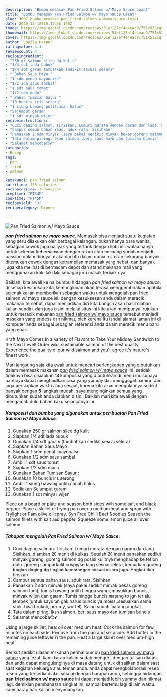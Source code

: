 ```yaml
---
description: "Bumbu memasak Pan Fried Salmon w/ Mayo Sauce Lezat"
title: "Bumbu memasak Pan Fried Salmon w/ Mayo Sauce Lezat"
slug: 3007-bumbu-memasak-pan-fried-salmon-w-mayo-sauce-lezat
date: 2020-12-18T15:17:56.196Z
image: https://img-global.cpcdn.com/recipes/51ef127ef4e4eac9/751x532cq70/pan-fried-salmon-w-mayo-sauce-foto-resep-utama.jpg
thumbnail: https://img-global.cpcdn.com/recipes/51ef127ef4e4eac9/751x532cq70/pan-fried-salmon-w-mayo-sauce-foto-resep-utama.jpg
cover: https://img-global.cpcdn.com/recipes/51ef127ef4e4eac9/751x532cq70/pan-fried-salmon-w-mayo-sauce-foto-resep-utama.jpg
author: Louisa Harper
ratingvalue: 4.3
reviewcount: 4
recipeingredient:
- "250 gr salmon slice dg kulit"
- "1/4 sdt lada bubuk"
- "1/4 sdt garam tambahkan sedikit sesuai selera"
- " Bahan Saus Mayo "
- "1 sdm penuh mayonaise"
- "1/2 sdm saus sambal"
- "1 sdt saus tomat"
- "1/2 sdm madu"
- " Bahan Tumisan Sayur "
- "10 buncis iris serong"
- "1 siung bawang putihcacah halus"
- "Sejumput garam"
- "1 sdt minyak wijen"
recipeinstructions:
- "Cuci daging salmon. Tiriskan. Lumuri merata dengan garam dan lada. Sisihkan..diamkan 20 menit di kulkas. Setelah 20 menit panaskan sedikit minyak goreng, goreng salmon dg posisi kulitnya menghadap ke teflon dulu..goreng sampai kulit crispy/sedang sesuai selera, kemudian goreng bagian daging dg tingkat kematangan sesuai selera juga. Angkat dan tiriskan"
- "Campur semua bahan saus, aduk rata. Sisihkan"
- "Panaskan 2 sdm minyak (saya pakai sedikit minyak bekas goreng salmon tadi), tumis bawang putih hingga wangi, masukkan buncis, minyak wijen dan garam. Tumis hingga buncis matang tp jgn terlalu lembek (untuk sayuran gak harus buncis ya moms..sesuaikan sama stok..bisa brokoli, pokcoy, wortel). Kalau sudah matang angkat"
- "Tata dalam piring, ikan salmon..beri saus mayo dan tumisan buncis"
- "Selamat mencoba😊💕"
categories:
- Resep
tags:
- pan
- fried
- salmon

katakunci: pan fried salmon 
nutrition: 133 calories
recipecuisine: Indonesian
preptime: "PT34M"
cooktime: "PT45M"
recipeyield: "3"
recipecategory: Dinner

---
```



![Pan Fried Salmon w/ Mayo Sauce](https://img-global.cpcdn.com/recipes/51ef127ef4e4eac9/751x532cq70/pan-fried-salmon-w-mayo-sauce-foto-resep-utama.jpg)

<b><i>pan fried salmon w/ mayo sauce</i></b>, Memasak bisa menjadi suatu kegiatan yang seru dilakukan oleh berbagai kalangan. bukan hanya para wanita, sebagian cowok juga banyak yang tertarik dengan hobi ini. walau hanya untuk sekedar kebersamaan dengan rekan atau memang sudah menjadi passion dalam dirinya. maka dari itu dalam dunia restoran sekarang banyak ditemukan cowok dengan ketrampilan memasak yang hebat, dan banyak juga kita melihat di bermacam depot dan stand makanan mall yang menggunakan koki laki laki sebagai juru masak terbaik nya.

Baiklah, kita awali ke hal bumbu hidangan <i>pan fried salmon w/ mayo sauce</i>. di setiap kesibukan kita, kemungkinan akan terasa menggembirakan apabila sejenak kalian memberikan sebagian waktu untuk mengolah pan fried salmon w/ mayo sauce ini. dengan kesuksesan anda dalam meracik makanan tersebut, dapat menjadikan diri kita bangga akan hasil olahan kalian sendiri. dan juga disini melalui situs ini kita akan mempunyai rujukan untuk meracik makanan <u>pan fried salmon w/ mayo sauce</u> tersebut menjadi masakan yang endess dan nikmat, oleh karena itu tandai alamat laman ini di komputer anda sebagai sebagian referensi anda dalam meracik menu baru yang enak.

Kraft Mayo Comes In a Variety of Flavors to Take Your Midday Sandwich to the Next Level! Order wild, sustainable salmon of the best quality. Experience the quality of our wild salmon and you&#39;ll agree it&#39;s nature&#39;s finest work.


Mari langsung saja kita awali untuk mencari perlengkapan yang dibutuhkan dalam memasak makanan <u><i>pan fried salmon w/ mayo sauce</i></u> ini. setidak tidaknya bisa disiapkan <b>13</b> komposisi yang dibutuhkan di menu ini. supaya nantinya dapat menghasilkan rasa yang yummy dan menggugah selera. dan juga persiapkan waktu anda sesaat, karena kita akan mengolahnya sedikit banyak dengan <b>5</b> langkah mudah. saya menginginkan semua yang dibutuhkan sudah anda siapkan disini, Baiklah mari kita awali dengan mengamati dulu bahan baku selanjutnya ini.

<!--inarticleads1-->

##### Komposisi dan bumbu yang digunakan untuk pembuatan Pan Fried Salmon w/ Mayo Sauce:

1. Gunakan 250 gr salmon slice dg kulit
1. Siapkan 1/4 sdt lada bubuk
1. Gunakan 1/4 sdt garam (tambahkan sedikit sesuai selera)
1. Siapkan  Bahan Saus Mayo :
1. Siapkan 1 sdm penuh mayonaise
1. Gunakan 1/2 sdm saus sambal
1. Ambil 1 sdt saus tomat
1. Siapkan 1/2 sdm madu
1. Gunakan  Bahan Tumisan Sayur :
1. Gunakan 10 buncis iris serong
1. Ambil 1 siung bawang putih.cacah halus
1. Sediakan Sejumput garam
1. Gunakan 1 sdt minyak wijen


Place on a board or plate and season both sides with some salt and black pepper. Place a skillet or frying pan over a medium heat and spray with Frylight or Pam olive oil spray. Syn Free Chilli Beef Noodles Season the salmon fillets with salt and pepper. Squeeze some lemon juice all over salmon. 

<!--inarticleads2-->

##### Tahapan mengolah Pan Fried Salmon w/ Mayo Sauce:

1. Cuci daging salmon. Tiriskan. Lumuri merata dengan garam dan lada. Sisihkan..diamkan 20 menit di kulkas. Setelah 20 menit panaskan sedikit minyak goreng, goreng salmon dg posisi kulitnya menghadap ke teflon dulu..goreng sampai kulit crispy/sedang sesuai selera, kemudian goreng bagian daging dg tingkat kematangan sesuai selera juga. Angkat dan tiriskan
1. Campur semua bahan saus, aduk rata. Sisihkan
1. Panaskan 2 sdm minyak (saya pakai sedikit minyak bekas goreng salmon tadi), tumis bawang putih hingga wangi, masukkan buncis, minyak wijen dan garam. Tumis hingga buncis matang tp jgn terlalu lembek (untuk sayuran gak harus buncis ya moms..sesuaikan sama stok..bisa brokoli, pokcoy, wortel). Kalau sudah matang angkat
1. Tata dalam piring, ikan salmon..beri saus mayo dan tumisan buncis
1. Selamat mencoba😊💕


Using a large skillet, heat oil over medium heat. Cook the salmon for few minutes on each side. Remove from the pan and set aside. Add butter in the remaining juice leftover in the pan. Heat a large skillet over medium-high heat. 

Berikut sedikit ulasan makanan perihal bumbu <u>pan fried salmon w/ mayo sauce</u> yang lezat. kami harap kalian sudah mengerti dengan tulisan diatas, dan anda dapat mengulanginya di masa datang untuk di sajikan dalam saat saat kegiatan keluarga atau teman anda. anda dapat mengkolaborasi resep resep yang tersedia diatas sesuai dengan harapan anda, sehingga hidangan <b>pan fried salmon w/ mayo sauce</b> ini dapat menjadi lebih yummy dan nikmat lagi. demikian pembahasan singkat ini, sampai bertemu lagi di lain waktu. kami harap hari kalian menyenangkan.
